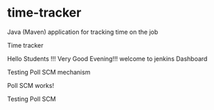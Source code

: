 # time-tracker
Java (Maven) application for tracking time on the job

Time tracker

Hello Students !!! Very Good Evening!!! welcome to jenkins Dashboard

Testing Poll SCM mechanism

Poll SCM works!

Testing Poll SCM
